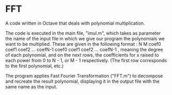 # FFT
A code written in Octave that deals with polynomial multiplication.

  The code is executed in the main file, "imul.m", which takes as parameter the name of the input file in which we give our program the polynomials we want to be multiplied.
  These are given in the following format :
N M
coef0 coef1 coef2 ... coefN-1
coef0 coef1 coef2 ... coefN-1
, meaning the degree of each polynomial, and on the next rows, the coefficients for x raised to each power from 0 to N - 1, or M - 1 respectively. (The first row corresponds to the first polynomial, etc.)

  The program applies Fast Fourier Transformation ("FFT.m") to decompose and recreate the result polynomial, displaying it in the output file with the same name as the input.
